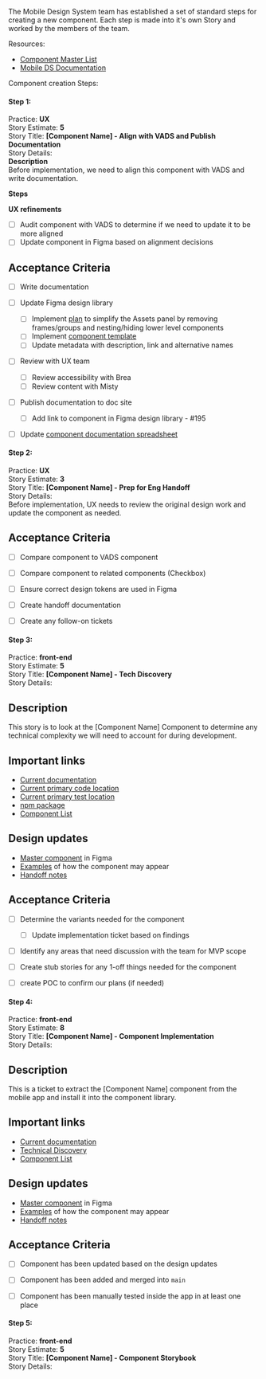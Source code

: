 The Mobile Design System team has established a set of standard steps for creating a new component.  Each step is made into it's own Story and worked by the members of the team.

Resources:
- [Component Master List](https://docs.google.com/spreadsheets/d/1_EAH2LWSzwF8Om7o4LAYJf6gT9UWENANYpF7SZy3j8w/edit?usp=sharing)
- [Mobile DS Documentation](https://department-of-veterans-affairs.github.io/va-mobile-app/design/Intro)


Component creation Steps:

#### Step 1:
Practice: **UX**<br>
Story Estimate: **5**<br>
Story Title: **[Component Name] - Align with VADS and Publish Documentation** <br>
Story Details:<br>
**Description**<br>
Before implementation, we need to align this component with VADS and write documentation.

**Steps**

**UX refinements**
- [ ] Audit component with VADS to determine if we need to update it to be more aligned
- [ ] Update component in Figma based on alignment decisions

## Acceptance Criteria
- [ ] Write documentation 
- [ ] Update Figma design library
     - [ ] Implement [plan](https://app.zenhub.com/workspaces/va-mobile-60f1a34998bc75000f2a489f/issues/gh/department-of-veterans-affairs/va-mobile-app/5457) to simplify the Assets panel by removing frames/groups and nesting/hiding lower level components
     - [ ] Implement [component template](https://app.zenhub.com/workspaces/va-mobile-60f1a34998bc75000f2a489f/issues/gh/department-of-veterans-affairs/va-mobile-app/5457)
     - [ ] Update metadata with description, link and alternative names
- [ ] Review with UX team
     - [ ] Review accessibility with Brea
     - [ ] Review content with Misty
- [ ] Publish documentation to doc site
     - [ ] Add link to component in Figma design library - #195
- [ ] Update [component documentation spreadsheet](https://docs.google.com/spreadsheets/d/1_EAH2LWSzwF8Om7o4LAYJf6gT9UWENANYpF7SZy3j8w/edit#gid=0) 


#### Step 2:
Practice: **UX**<br>
Story Estimate: **3**<br>
Story Title: **[Component Name] - Prep for Eng Handoff** <br>
Story Details:<br>
Before implementation, UX needs to review the original design work and update the component as needed.

## Acceptance Criteria
- [ ] Compare component to VADS component
- [ ] Compare component to related components (Checkbox)
- [ ] Ensure correct design tokens are used in Figma
- [ ] Create handoff documentation
- [ ] Create any follow-on tickets


#### Step 3:
Practice: **front-end**<br>
Story Estimate: **5**<br>
Story Title: **[Component Name] - Tech Discovery** <br>
Story Details:<br>
## Description 
This story is to look at the [Component Name] Component to determine any technical complexity we will need to account for during development. 


## Important links
- [Current documentation]()
- [Current primary code location]()
- [Current primary test location]()
- [npm package]()
- [Component List](https://docs.google.com/spreadsheets/d/1_EAH2LWSzwF8Om7o4LAYJf6gT9UWENANYpF7SZy3j8w/edit#gid=106854297)

## Design updates
- [Master component]() in Figma 
- [Examples]() of how the component may appear 
- [Handoff notes]()

## Acceptance Criteria
<!-- Add a checkbox for each item required to fulfill the user story/issue. -->  

-  [ ] Determine the variants needed for the component 
     - [ ] Update implementation ticket based on findings
-  [ ] Identify any areas that need discussion with the team for MVP scope
-  [ ] Create stub stories for any 1-off things needed for the component
-  [ ] create POC to confirm our plans (if needed)


#### Step 4:
Practice: **front-end**<br>
Story Estimate: **8**<br>
Story Title: **[Component Name] - Component Implementation** <br>
Story Details:<br>
## Description

This is a ticket to extract the [Component Name] component from the mobile app and install it into the component library.

## Important links
- [Current documentation]()
- [Technical Discovery]()
- [Component List](https://docs.google.com/spreadsheets/d/1_EAH2LWSzwF8Om7o4LAYJf6gT9UWENANYpF7SZy3j8w/edit#gid=106854297)

## Design updates
- [Master component]() in Figma 
- [Examples]() of how the component may appear 
- [Handoff notes]()

## Acceptance Criteria
- [ ] Component has been updated based on the design updates
- [ ] Component has been added and merged into `main`
- [ ] Component has been manually tested inside the app in at least one place


#### Step 5:
Practice: **front-end**<br>
Story Estimate: **5**<br>
Story Title: **[Component Name] - Component Storybook** <br>
Story Details:<br>
